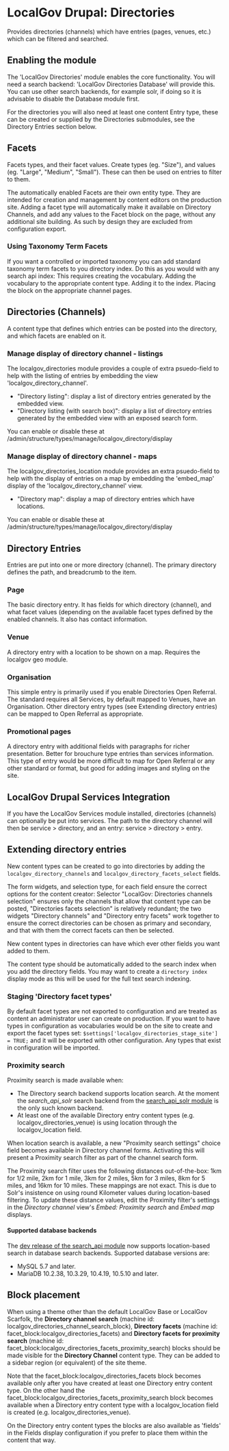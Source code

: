 # LocalGov Drupal: Directories

Provides directories (channels) which have entries (pages, venues, etc.) which
can be filtered and searched.

## Enabling the module

The 'LocalGov Directories' module enables the core functionality. You will need
a search backend: 'LocalGov Directories Database' will provide this. You can use
other search backends, for example solr, if doing so it is advisable to disable
the Database module first.

For the directories you will also need at least one content Entry type, these
can be created or supplied by the Directories submodules, see the Directory
Entries section below.

## Facets

Facets types, and their facet values. Create types (eg. "Size"), and values (eg.
"Large", "Medium", "Small"). These can then be used on entries to filter to them.

The automatically enabled Facets are their own entity type. They are intended
for creation and management by content editors on the production site. Adding
a facet type will automatically make it available on Directory Channels, and
add any values to the Facet block on the page, without any additional site
building. As such by design they are excluded from configuration export.

### Using Taxonomy Term Facets

If you want a controlled or imported taxonomy you can add standard taxonomy term
facets to you directory index. Do this as you would with any search api index:
This requires creating the vocabulary. Adding the vocabulary to the appropriate
content type. Adding it to the index. Placing the block on the appropriate
channel pages.

## Directories (Channels)

A content type that defines which entries can be posted into the directory, and
which facets are enabled on it.

### Manage display of directory channel - listings

The localgov_directories module provides a couple of extra psuedo-field to help
with the listing of entries by embedding the view 'localgov_directory_channel'.

- "Directory listing": display a list of directory entries generated by the embedded view.
- "Directory listing (with search box)": display a list of directory entries generated by the embedded view with an exposed search form.

You can enable or disable these at /admin/structure/types/manage/localgov_directory/display

### Manage display of directory channel - maps

The localgov_directories_location module provides an extra psuedo-field to help
with the display of entries on a map by embedding the 'embed_map' display of the
'localgov_directory_channel' view.

- "Directory map": display a map of directory entries which have locations.

You can enable or disable these at /admin/structure/types/manage/localgov_directory/display

## Directory Entries

Entries are put into one or more directory (channel). The primary directory
defines the path, and breadcrumb to the item.

### Page

The basic directory entry. It has fields for which directory (channel), and
what facet values (depending on the available facet types defined by the
enabled channels. It also has contact information.

### Venue

A directory entry with a location to be shown on a map. Requires the
localgov geo module.

### Organisation

This simple entry is primarily used if you enable Directories Open Referral.
The standard requires all Services, by default mapped to Venues, have an
Organisation. Other directory entry types (see Extending directory entries)
can be mapped to Open Referral as appropriate.

### Promotional pages

A directory entry with additional fields with paragraphs for richer
presentation. Better for brouchure type entries than services information.
This type of entry would be more difficult to map for Open Referral or any
other standard or format, but good for adding images and styling on the site.

## LocalGov Drupal Services Integration

If you have the LocalGov Services module installed, directories (channels) can
optionally be put into services. The path to the directory channel will then be
service > directory, and an entry: service > directory > entry.

## Extending directory entries

New content types can be created to go into directories by adding the
`localgov_directory_channels` and `localgov_directory_facets_select` fields.

The form widgets, and selection type, for each field ensure the correct options
for the content creator: Selector "LocalGov: Directories channels selection"
ensures only the channels that allow that content type can be posted,
"Directories facets selection" is relatively redundant; the two widgets
"Directory channels" and "Directory entry facets" work together to ensure the
correct directories can be chosen as primary and secondary, and that with them
the correct facets can then be selected.

New content types in directories can have which ever other fields you want
added to them.

The content type should be automatically added to the search index when you add
the directory fields. You may want to create a `directory index` display mode
as this will be used for the full text search indexing.

### Staging 'Directory facet types'

By default facet types are not exported to configuration and are treated as
content an administrator user can create on production. If you want to have
types in configuration as vocabularies would be on the site to create and
export the facet types set:
`$settings['localgov_directories_stage_site'] = TRUE;`
and it will be exported with other configuration. Any types that exist in
configuration will be imported.

### Proximity search

Proximity search is made available when:
- The Directory search backend supports location search.  At the moment the *search_api_solr* search backend from the [search_api_solr module](https://www.drupal.org/project/search_api_solr) is the only such known backend.
- At least one of the available Directory entry content types (e.g. localgov_directories_venue) is using location through the
localgov_location field.

When location search is available, a new "Proximity search settings" choice field becomes available in Directory channel forms.  Activating this will present a Proximity search filter as part of the channel search form.

The Proximity search filter uses the following distances out-of-the-box: 1km for 1/2 mile, 2km for 1 mile, 3km for 2 miles, 5km for 3 miles, 8km for 5 miles, and 16km for 10 miles.  These mappings are not exact.  This is due to Solr's insistence on using round Kilometer values during location-based filtering.  To update these distance values, edit the Proximity filter's settings in the *Directory channel* view's *Embed: Proximity search* and *Embed map* displays.

#### Supported database backends
The [dev release of the search_api module](https://www.drupal.org/project/search_api/releases/8.x-1.x-dev) now supports location-based search in database search backends.  Supported database versions are:
- MySQL 5.7 and later.
- MariaDB 10.2.38, 10.3.29, 10.4.19, 10.5.10 and later.

## Block placement

When using a theme other than the default LocalGov Base or LocalGov Scarfolk, the
**Directory channel search** (machine id: localgov_directories_channel_search_block),
**Directory facets** (machine id: facet_block:localgov_directories_facets) and
**Directory facets for proximity search** (machine id: facet_block:localgov_directories_facets_proximity_search)
blocks should be made visible for the **Directory Channel** content type.
They can be added to a sidebar region (or equivalent) of the site theme.

Note that the facet_block:localgov_directories_facets block becomes available only
after you have created at least one Directory entry content type.  On the other
hand the facet_block:localgov_directories_facets_proximity_search block becomes
available when a Directory entry content type with a localgov_location field is
created (e.g. localgov_directories_venue).

On the Directory entry content types the blocks are also available as 'fields'
in the Fields display configuration if you prefer to place them within the
content that way.

